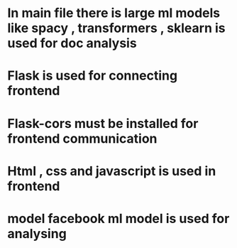 # In main file there is large ml models like spacy , transformers , sklearn is used for doc analysis


# Flask is used for connecting frontend

# Flask-cors must be installed for frontend communication


# Html , css and javascript is used in frontend

# model facebook ml model is used for analysing
